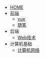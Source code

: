 <!-- _navbar.md -->

- [HOME]()
- [前端](FrontSide/VUE.md)
  - [vue](FrontSide/VUE.md)
  - [随笔](FrontSide/Proj-essay.md)
- 后端
  - [Web技术](AfterSide/Servlet.md)
- 计算机基础
  - [计算机网络](FundamentalsOfComputer/ComputerNetwork.md)
